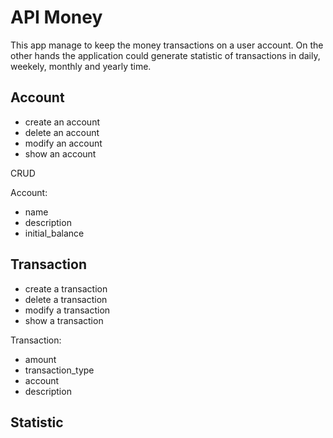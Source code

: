 # API Money

This app manage to keep the money transactions on a user account. On the other hands the application could generate 
statistic of transactions in daily, weekely, monthly and yearly time. 


## Account

- create an account
- delete an account
- modify an account
- show an account

CRUD

Account:
* name
* description
* initial_balance

## Transaction 


- create a transaction
- delete a transaction
- modify a transaction
- show a transaction

Transaction:
* amount
* transaction_type
* account
* description


## Statistic

